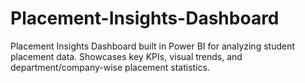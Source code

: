 # Placement-Insights-Dashboard
Placement Insights Dashboard built in Power BI for analyzing student placement data. Showcases key KPIs, visual trends, and department/company-wise placement statistics.
